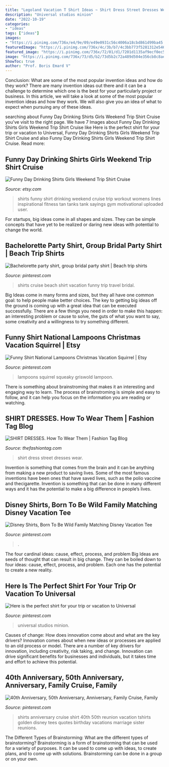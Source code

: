 ```yaml
---
title: "Legoland Vacation T Shirt Ideas ~ Shirt Dress Street Dresses Wear"
description: "Universal studios minion"
date: "2022-10-19"
categories:
- "ideas"
tags: ["ideas"]
images:
- "https://i.pinimg.com/736x/e4/9e/09/e49e0931c56c4006a18cbd861d99ba45.jpg"
featuredImage: "https://i.pinimg.com/736x/4c/3b/b7/4c3bb773f5281312e5466ba663e0c345--bridal-party-shirts-bridal-parties.jpg"
featured_image: "https://i.pinimg.com/736x/72/01/d1/7201d1135af9ecf0ec568fe49f323d71.jpg"
image: "https://i.pinimg.com/736x/73/d5/b2/73d5b2c72a489d504e356cb8c8ae649c.jpg"
ShowToc: true
author: "Prof. Boris Emard V"
---
```



Conclusion: What are some of the most popular invention ideas and how do they work?
There are many invention ideas out there and it can be a challenge to determine which one is the best for your particularly project or business. In this article, we will take a look at some of the most popular invention ideas and how they work. We will also give you an idea of what to expect when pursuing any of these ideas.

	

		
searching about Funny Day Drinking Shirts Girls Weekend Trip Shirt Cruise you've visit to the right page. We have 7 Images about Funny Day Drinking Shirts Girls Weekend Trip Shirt Cruise like Here is the perfect shirt for your trip or vacation to Universal, Funny Day Drinking Shirts Girls Weekend Trip Shirt Cruise and also Funny Day Drinking Shirts Girls Weekend Trip Shirt Cruise. Read more:
		
    
## Funny Day Drinking Shirts Girls Weekend Trip Shirt Cruise

<img loading=lazy src="https://img.etsystatic.com/il/2f221a/1466588479/il_570xN.1466588479_1pxk.jpg?version=1" onerror="this.onerror=null;this.src='https://tse1.mm.bing.net/th?id=OIP.nzbAgrpvsjP2VqF9WeplTQHaPX&amp;pid=15.1';" alt="Funny Day Drinking Shirts Girls Weekend Trip Shirt Cruise">

_Source: etsy.com_

>shirts funny shirt drinking weekend cruise trip workout womens lines inspirational fitness tan tanks tank sayings gym motivational uploaded user. 

	

For startups, big ideas come in all shapes and sizes. They can be simple concepts that have yet to be realized or daring new ideas with potential to change the world.

    
## Bachelorette Party Shirt, Group Bridal Party Shirt | Beach Trip Shirts

<img loading=lazy src="https://i.pinimg.com/736x/4c/3b/b7/4c3bb773f5281312e5466ba663e0c345--bridal-party-shirts-bridal-parties.jpg" onerror="this.onerror=null;this.src='https://tse2.mm.bing.net/th?id=OIP.SCRH_U1kmsgNlKYEZl9rkAHaNK&amp;pid=15.1';" alt="Bachelorette party shirt, group bridal party shirt | Beach trip shirts">

_Source: pinterest.com_

>shirts cruise beach shirt vacation funny trip travel bridal. 

	

Big Ideas come in many forms and sizes, but they all have one common goal: to help people make better choices. The key to getting big ideas off the ground is coming up with a great idea that can be executed successfully. There are a few things you need in order to make this happen: an interesting problem or cause to solve, the guts of what you want to say, some creativity and a willingness to try something different.

    
## Funny Shirt National Lampoons Christmas Vacation Squirrel | Etsy

<img loading=lazy src="https://i.pinimg.com/736x/e4/9e/09/e49e0931c56c4006a18cbd861d99ba45.jpg" onerror="this.onerror=null;this.src='https://tse1.mm.bing.net/th?id=OIP.T5VqirZ12SUXq2Lt1QfSggHaHz&amp;pid=15.1';" alt="Funny Shirt National Lampoons Christmas Vacation Squirrel | Etsy">

_Source: pinterest.com_

>lampoons squirrel squeaky griswold lampoon. 

	

There is something about brainstroming that makes it an interesting and engaging way to learn. The process of brainstroming is simple and easy to follow, and it can help you focus on the information you are reading or watching.

    
## SHIRT DRESSES. How To Wear Them | Fashion Tag Blog

<img loading=lazy src="http://thefashiontag.com/wp-content/uploads/2015/04/shirt-dress-street-style-11.jpg" onerror="this.onerror=null;this.src='https://tse1.mm.bing.net/th?id=OIP.gCfYtpaS_l7xzE1Alkfj_AHaLH&amp;pid=15.1';" alt="SHIRT DRESSES. How To Wear Them | Fashion Tag Blog">

_Source: thefashiontag.com_

>shirt dress street dresses wear. 

	

Invention is something that comes from the brain and it can be anything from making a new product to saving lives. Some of the most famous inventions have been ones that have saved lives, such as the polio vaccine and thecigarette. Invention is something that can be done in many different ways and it has the potential to make a big difference in people’s lives.

    
## Disney Shirts, Born To Be Wild Family Matching Disney Vacation Tee

<img loading=lazy src="https://i.pinimg.com/736x/72/01/d1/7201d1135af9ecf0ec568fe49f323d71.jpg" onerror="this.onerror=null;this.src='https://tse3.mm.bing.net/th?id=OIP.hJpW_kuoEaegSLJxC8ReTAHaHa&amp;pid=15.1';" alt="Disney Shirts, Born To Be Wild Family Matching Disney Vacation Tee">

_Source: pinterest.com_

>. 

	

The four cardinal ideas: cause, effect, process, and problem
Big Ideas are seeds of thought that can result in big change. They can be boiled down to four ideas: cause, effect, process, and problem. Each one has the potential to create a new reality.

    
## Here Is The Perfect Shirt For Your Trip Or Vacation To Universal

<img loading=lazy src="https://i.pinimg.com/736x/73/d5/b2/73d5b2c72a489d504e356cb8c8ae649c.jpg" onerror="this.onerror=null;this.src='https://tse3.mm.bing.net/th?id=OIP.xl7xscT9EXhyaDlki1gh9AHaHa&amp;pid=15.1';" alt="Here is the perfect shirt for your trip or vacation to Universal">

_Source: pinterest.com_

>universal studios minion. 

	

Causes of change: How does innovation come about and what are the key drivers?
Innovation comes about when new ideas or processes are applied to an old process or model. There are a number of key drivers for innovation, including creativity, risk taking, and change. Innovation can drive significant benefits for businesses and individuals, but it takes time and effort to achieve this potential.

    
## 40th Anniversary, 50th Anniversary, Anniversary, Family Cruise, Family

<img loading=lazy src="https://i.pinimg.com/originals/84/94/02/849402c52db6e2d06e3681e444209a79.jpg" onerror="this.onerror=null;this.src='https://tse3.mm.bing.net/th?id=OIP.hJQCxS224tBuNoHkRCCaeQHaNK&amp;pid=15.1';" alt="40th Anniversary, 50th Anniversary, Anniversary, Family Cruise, Family">

_Source: pinterest.com_

>shirts anniversary cruise shirt 40th 50th reunion vacation tshirts golden disney tees quotes birthday vacations marriage sister reunions. 

	

The Different Types of Brainstorming: What are the different types of brainstorming?
Brainstorming is a form of brainstorming that can be used for a variety of purposes. It can be used to come up with ideas, to create plans, and to come up with solutions. Brainstorming can be done in a group or on your own.

